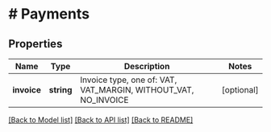 # # Payments

## Properties

Name | Type | Description | Notes
------------ | ------------- | ------------- | -------------
**invoice** | **string** | Invoice type, one of: VAT, VAT_MARGIN, WITHOUT_VAT, NO_INVOICE | [optional] 

[[Back to Model list]](../../README.md#documentation-for-models) [[Back to API list]](../../README.md#documentation-for-api-endpoints) [[Back to README]](../../README.md)


